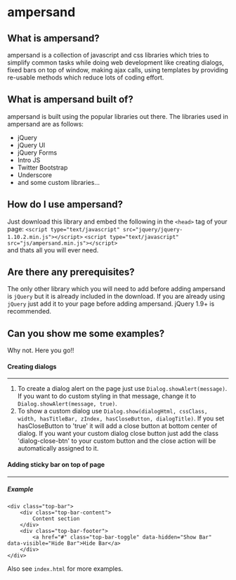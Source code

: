 ampersand
=========

What is ampersand?
------------------
ampersand is a collection of javascript and css libraries which tries to simplify common tasks while doing web development like creating dialogs, 
fixed bars on top of window, making ajax calls, using templates by providing re-usable methods which reduce lots of coding effort.

What is ampersand built of?
---------------------------
ampersand is built using the popular libraries out there. The libraries used in ampersand are as follows:
* jQuery
* jQuery UI
* jQuery Forms
* Intro JS
* Twitter Bootstrap
* Underscore
* and some custom libraries...

How do I use ampersand?
-----------------------
Just download this library and embed the following in the `<head>` tag of your page:
	`<script type="text/javascript" src="jquery/jquery-1.10.2.min.js"></script>`
	`<script type="text/javascript" src="js/ampersand.min.js"></script>`  
and thats all you will ever need.

Are there any prerequisites?
---------------------------------------------------
The only other library which you will need to add before adding ampersand is `jQuery` but it is already included in the download. 
If you are already using `jQuery` just add it to your page before adding ampersand. jQuery 1.9+ is recommended. 

Can you show me some examples?
------------------------------
Why not. Here you go!!

#### Creating dialogs ####
-----
1. To create a dialog alert on the page just use `Dialog.showAlert(message)`. 
If you want to do custom styling in that message, change it to `Dialog.showAlert(message, true)`.
2. To show a custom dialog use `Dialog.show(dialogHtml, cssClass, width, hasTitleBar, zIndex, hasCloseButton, dialogTitle)`.
If you set hasCloseButton to 'true' it will add a close button at bottom center of dialog. If you want your custom dialog close button
just add the class 'dialog-close-btn' to your custom button and the close action will be automatically assigned to it.

#### Adding sticky bar on top of page ####
-----
##### Example #####
	<div class="top-bar">
	    <div class="top-bar-content">
	        Content section
	    </div>
	    <div class="top-bar-footer">
	        <a href="#" class="top-bar-toggle" data-hidden="Show Bar" data-visible="Hide Bar">Hide Bar</a>
	    </div>
	</div>
  
Also see `index.html` for more examples.